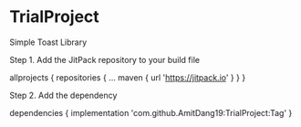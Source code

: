 # TrialProject
Simple Toast Library

Step 1. Add the JitPack repository to your build file

allprojects {
		repositories {
			...
			maven { url 'https://jitpack.io' }
		}
	}

 Step 2. Add the dependency

 dependencies {
	        implementation 'com.github.AmitDang19:TrialProject:Tag'
	}
